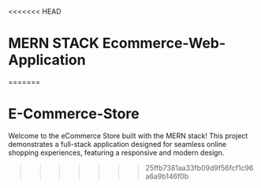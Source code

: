 <<<<<<< HEAD
#  MERN STACK Ecommerce-Web-Application 
=======
# E-Commerce-Store
Welcome to the eCommerce Store built with the MERN stack! This project demonstrates a full-stack application designed for seamless online shopping experiences, featuring a responsive and modern design.
>>>>>>> 25ffb7381aa33fb09d9f56fcf1c96a6a9b146f0b
